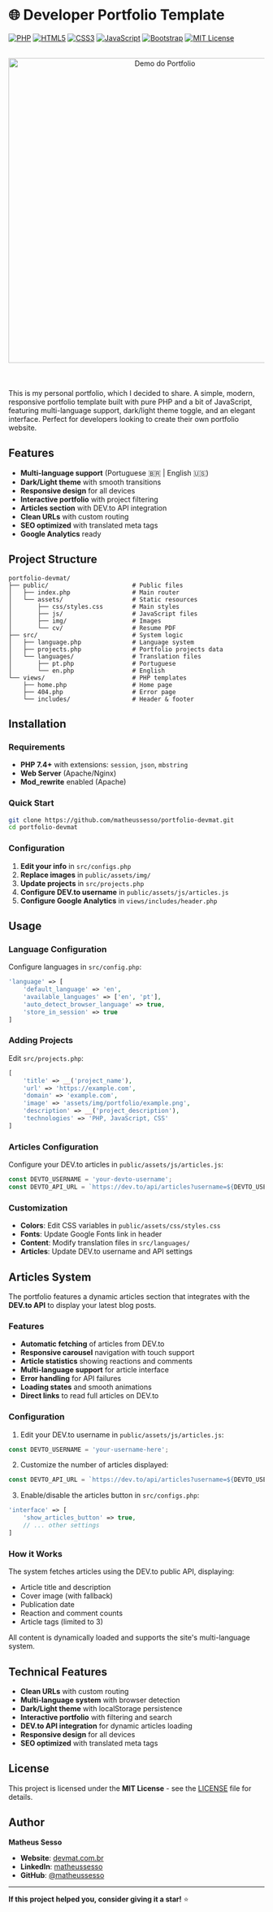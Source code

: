 # 🌐 Developer Portfolio Template

[![PHP](https://img.shields.io/badge/PHP-777BB4?style=for-the-badge&logo=php&logoColor=white)](https://php.net)
[![HTML5](https://img.shields.io/badge/HTML5-E34F26?style=for-the-badge&logo=html5&logoColor=white)](https://developer.mozilla.org/en-US/docs/Web/HTML)
[![CSS3](https://img.shields.io/badge/CSS3-1572B6?style=for-the-badge&logo=css3&logoColor=white)](https://developer.mozilla.org/en-US/docs/Web/CSS)
[![JavaScript](https://img.shields.io/badge/JavaScript-F7DF1E?style=for-the-badge&logo=javascript&logoColor=black)](https://developer.mozilla.org/en-US/docs/Web/JavaScript)
[![Bootstrap](https://img.shields.io/badge/Bootstrap-563D7C?style=for-the-badge&logo=bootstrap&logoColor=white)](https://getbootstrap.com)
[![MIT License](https://img.shields.io/badge/License-MIT-yellow.svg?style=for-the-badge)](https://opensource.org/licenses/MIT)

<br>

<div align="center">
  <img src="https://raw.githubusercontent.com/matheussesso/portfolio-devmat/refs/heads/main/public/assets/img/imgdemo.gif" alt="Demo do Portfolio" width="600" style="margin-bottom: 20px;" />
</div>

<br>

This is my personal portfolio, which I decided to share. A simple, modern, responsive portfolio template built with pure PHP and a bit of JavaScript, featuring multi-language support, dark/light theme toggle, and an elegant interface. Perfect for developers looking to create their own portfolio website.

## Features

- **Multi-language support** (Portuguese 🇧🇷 | English 🇺🇸)
- **Dark/Light theme** with smooth transitions
- **Responsive design** for all devices
- **Interactive portfolio** with project filtering
- **Articles section** with DEV.to API integration
- **Clean URLs** with custom routing
- **SEO optimized** with translated meta tags
- **Google Analytics** ready

## Project Structure

```
portfolio-devmat/
├── public/                       # Public files
│   ├── index.php                 # Main router
│   └── assets/                   # Static resources
│       ├── css/styles.css        # Main styles
│       ├── js/                   # JavaScript files
│       ├── img/                  # Images
│       └── cv/                   # Resume PDF
├── src/                          # System logic
│   ├── language.php              # Language system
│   ├── projects.php              # Portfolio projects data
│   └── languages/                # Translation files
│       ├── pt.php                # Portuguese
│       └── en.php                # English
└── views/                        # PHP templates
    ├── home.php                  # Home page
    ├── 404.php                   # Error page
    └── includes/                 # Header & footer
```

## Installation

### Requirements
- **PHP 7.4+** with extensions: `session`, `json`, `mbstring`
- **Web Server** (Apache/Nginx)
- **Mod_rewrite** enabled (Apache)

### Quick Start
```bash
git clone https://github.com/matheussesso/portfolio-devmat.git
cd portfolio-devmat
```

### Configuration
1. **Edit your info** in `src/configs.php`
2. **Replace images** in `public/assets/img/`
3. **Update projects** in `src/projects.php`
4. **Configure DEV.to username** in `public/assets/js/articles.js`
5. **Configure Google Analytics** in `views/includes/header.php`

## Usage

### Language Configuration
Configure languages in `src/config.php`:
```php
'language' => [
    'default_language' => 'en',
    'available_languages' => ['en', 'pt'],
    'auto_detect_browser_language' => true,
    'store_in_session' => true
]
```

### Adding Projects
Edit `src/projects.php`:
```php
[
    'title' => __('project_name'),
    'url' => 'https://example.com',
    'domain' => 'example.com',
    'image' => 'assets/img/portfolio/example.png',
    'description' => __('project_description'),
    'technologies' => 'PHP, JavaScript, CSS'
]
```

### Articles Configuration
Configure your DEV.to articles in `public/assets/js/articles.js`:
```javascript
const DEVTO_USERNAME = 'your-devto-username';
const DEVTO_API_URL = `https://dev.to/api/articles?username=${DEVTO_USERNAME}&per_page=10`;
```

### Customization
- **Colors**: Edit CSS variables in `public/assets/css/styles.css`
- **Fonts**: Update Google Fonts link in header
- **Content**: Modify translation files in `src/languages/`
- **Articles**: Update DEV.to username and API settings

## Articles System

The portfolio features a dynamic articles section that integrates with the **DEV.to API** to display your latest blog posts.

### Features
- **Automatic fetching** of articles from DEV.to
- **Responsive carousel** navigation with touch support
- **Article statistics** showing reactions and comments
- **Multi-language support** for article interface
- **Error handling** for API failures
- **Loading states** and smooth animations
- **Direct links** to read full articles on DEV.to

### Configuration
1. Edit your DEV.to username in `public/assets/js/articles.js`:
```javascript
const DEVTO_USERNAME = 'your-username-here';
```

2. Customize the number of articles displayed:
```javascript
const DEVTO_API_URL = `https://dev.to/api/articles?username=${DEVTO_USERNAME}&per_page=10`;
```

3. Enable/disable the articles button in `src/configs.php`:
```php
'interface' => [
    'show_articles_button' => true,
    // ... other settings
]
```

### How it Works
The system fetches articles using the DEV.to public API, displaying:
- Article title and description
- Cover image (with fallback)
- Publication date
- Reaction and comment counts
- Article tags (limited to 3)

All content is dynamically loaded and supports the site's multi-language system.

## Technical Features
- **Clean URLs** with custom routing
- **Multi-language system** with browser detection
- **Dark/Light theme** with localStorage persistence
- **Interactive portfolio** with filtering and search
- **DEV.to API integration** for dynamic articles loading
- **Responsive design** for all devices
- **SEO optimized** with translated meta tags

## License

This project is licensed under the **MIT License** - see the [LICENSE](LICENSE) file for details.

## Author

**Matheus Sesso**
- **Website**: [devmat.com.br](https://devmat.com.br)
- **LinkedIn**: [matheussesso](https://linkedin.com/in/matheussesso)
- **GitHub**: [@matheussesso](https://github.com/matheussesso)

---

**If this project helped you, consider giving it a star!** ⭐ 

